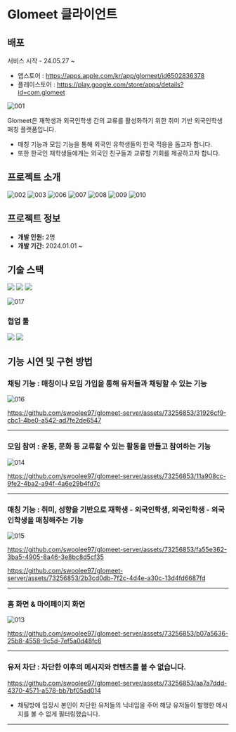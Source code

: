 # Glomeet 클라이언트

## 배포

서비스 시작 - 24.05.27 ~
- 앱스토어 : https://apps.apple.com/kr/app/glomeet/id6502836378
- 플레이스토어 : https://play.google.com/store/apps/details?id=com.glomeet

![001](https://github.com/hwansoo17/Glomeet/assets/138691211/de381d6e-a325-4b6b-bc62-02b3ed6cff6e)

Glomeet은 재학생과 외국인학생 간의 교류를 활성화하기 위한 취미 기반 외국인학생 매칭 플랫폼입니다.

- 매칭 기능과 모임 기능을 통해 외국인 유학생들의 한국 적응을 돕고자 합니다.
- 또한 한국인 재학생들에게는 외국인 친구들과 교류할 기회를 제공하고자 합니다.

## 프로젝트 소개

![002](https://github.com/hwansoo17/Glomeet/assets/138691211/13e92236-d4fb-4e1e-b73c-c8aa8c6b39a9)
![003](https://github.com/hwansoo17/Glomeet/assets/138691211/5af26e3d-997b-4895-81b0-ca1909ccbb47)
![006](https://github.com/hwansoo17/Glomeet/assets/138691211/08b15321-6ebc-4fd2-b0d5-741f32dafc9a)
![007](https://github.com/hwansoo17/Glomeet/assets/138691211/0fbbc479-7838-4ca6-b0c2-13da02b3fbbd)
![008](https://github.com/hwansoo17/Glomeet/assets/138691211/6c474933-e2f2-40b2-868a-d07444ec39c3)
![009](https://github.com/hwansoo17/Glomeet/assets/138691211/e516f844-c9d7-4f65-ad1c-8cc78efcfcb8)
![010](https://github.com/hwansoo17/Glomeet/assets/138691211/07ea2df9-f817-42b3-b404-7e124f67baf6)

## 프로젝트 정보

- **개발 인원:** 2명
- **개발 기간:** 2024.01.01 ~

## 기술 스택
<img src="https://img.shields.io/badge/JavaScript-F7DF1E?style=for-the-badge&logo=JavaScript&logoColor=black">
<img src="https://img.shields.io/badge/React-61DAFB?style=for-the-badge&logo=React&logoColor=black">
<img src="https://img.shields.io/badge/Firebase-FFCA28?style=for-the-badge&logo=Firebase&logoColor=yellow">

![017](https://github.com/hwansoo17/Glomeet/assets/138691211/522edb8d-2477-4dc8-ba58-c2b58527b0e4)


### 협업 툴

<img src="https://img.shields.io/badge/Notion-000000?style=for-the-badge&logo=Notion&logoColor=yellow"> <img src="https://img.shields.io/badge/GitHub-181717?style=for-the-badge&logo=GitHub&logoColor=yellow">

## 기능 시연 및 구현 방법

### 채팅 기능 : 매칭이나 모임 가입을 통해 유저들과 채팅할 수 있는 기능

![016](https://github.com/hwansoo17/Glomeet/assets/138691211/7b255e2b-5033-41c2-b15b-fa82dd534416)

https://github.com/swoolee97/glomeet-server/assets/73256853/31926cf9-cbc1-4be0-a542-ad7fe2de6547

---

### 모임 참여 : 운동, 문화 등 교류할 수 있는 활동을 만들고 참여하는 기능

![014](https://github.com/hwansoo17/Glomeet/assets/138691211/0bd141ab-4c9f-4f87-8c41-d30238d5184c)

https://github.com/swoolee97/glomeet-server/assets/73256853/11a908cc-9fe2-4ba2-a94f-4a6e29b4fd7c

---

### 매칭 기능 : 취미, 성향을 기반으로 재학생 - 외국인학생, 외국인학생 - 외국인학생을 매칭해주는 기능

![015](https://github.com/hwansoo17/Glomeet/assets/138691211/16e96ca3-fdf1-419e-a2f3-c1c5b48cb922)

https://github.com/swoolee97/glomeet-server/assets/73256853/fa55e362-3ba5-4905-8a46-3e8bc8d5cf35

https://github.com/swoolee97/glomeet-server/assets/73256853/2b3cd0db-7f2c-4d4e-a30c-13d4fd6687fd

--- 

### 홈 화면 & 마이페이지 화면

![013](https://github.com/hwansoo17/Glomeet/assets/138691211/877a6721-e34a-4b6f-b852-badd70cac29f)

https://github.com/swoolee97/glomeet-server/assets/73256853/b07a5636-25b8-4558-9c5d-7ef5a0d48fc6

---

### 유저 차단 : 차단한 이후의 메시지와 컨텐츠를 볼 수 없습니다.

https://github.com/swoolee97/glomeet-server/assets/73256853/aa7a7ddd-4370-4571-a578-bb7bf05ad014

- 채팅방에 입장시 본인이 차단한 유저들의 닉네임을 주어 해당 유저들이 발행한 메시지를 볼 수 없게 필터링했습니다.

---


